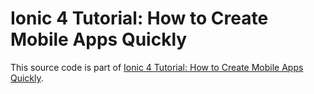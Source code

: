 # Ionic 4 Tutorial: How to Create Mobile Apps Quickly

This source code is part of [Ionic 4 Tutorial: How to Create Mobile Apps Quickly]().
